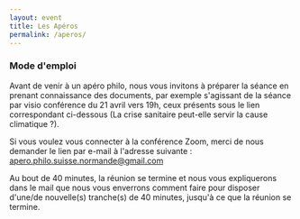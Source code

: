 ```yaml
---
layout: event
title: Les Apéros
permalink: /aperos/
---
```


### Mode d'emploi

Avant de venir à un apéro philo, nous vous invitons à préparer la séance en prenant connaissance des documents, par exemple s'agissant
de la séance par visio conférence du 21 avril vers 19h, ceux présents sous le lien correspondant ci-dessous (La crise sanitaire peut-elle servir la cause climatique ?). 

Si vous voulez vous connecter à la conférence Zoom, merci de nous demander le lien par e-mail à l'adresse suivante : [apero.philo.suisse.normande@gmail.com](mailto:apero.philo.suisse.normande@gmail.com)

Au bout de 40 minutes, la réunion se termine et nous vous expliquerons dans le mail que nous vous enverrons comment faire pour disposer d'une/de nouvelle(s) tranche(s) de 40 minutes, jusqu'à ce que la réunion se termine.
